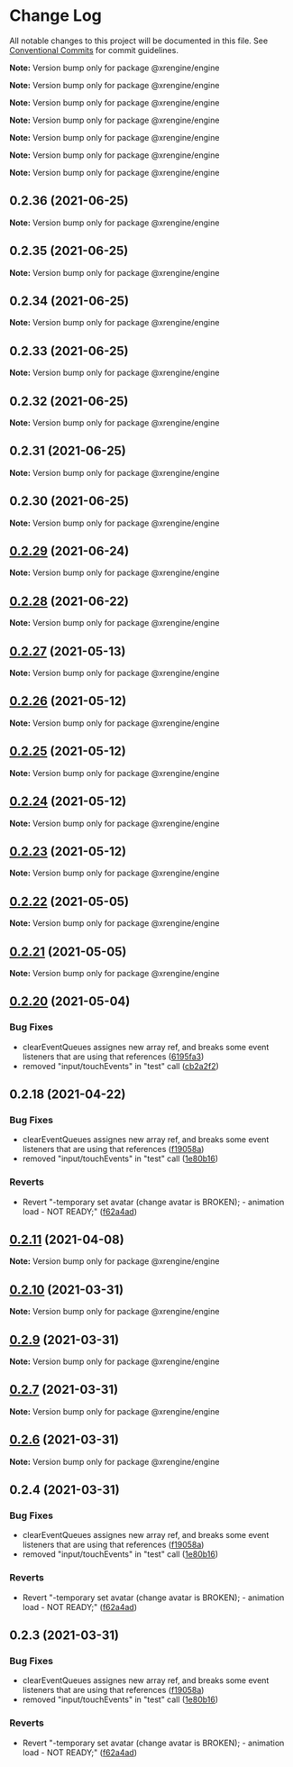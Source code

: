 # Change Log

All notable changes to this project will be documented in this file.
See [Conventional Commits](https://conventionalcommits.org) for commit guidelines.



**Note:** Version bump only for package @xrengine/engine







**Note:** Version bump only for package @xrengine/engine







**Note:** Version bump only for package @xrengine/engine







**Note:** Version bump only for package @xrengine/engine







**Note:** Version bump only for package @xrengine/engine







**Note:** Version bump only for package @xrengine/engine







**Note:** Version bump only for package @xrengine/engine





## 0.2.36 (2021-06-25)

**Note:** Version bump only for package @xrengine/engine





## 0.2.35 (2021-06-25)

**Note:** Version bump only for package @xrengine/engine





## 0.2.34 (2021-06-25)

**Note:** Version bump only for package @xrengine/engine





## 0.2.33 (2021-06-25)

**Note:** Version bump only for package @xrengine/engine





## 0.2.32 (2021-06-25)

**Note:** Version bump only for package @xrengine/engine





## 0.2.31 (2021-06-25)

**Note:** Version bump only for package @xrengine/engine





## 0.2.30 (2021-06-25)

**Note:** Version bump only for package @xrengine/engine





## [0.2.29](https://github.com/XRFoundation/XREngine/compare/v0.2.28...v0.2.29) (2021-06-24)

**Note:** Version bump only for package @xrengine/engine





## [0.2.28](https://github.com/XRFoundation/XREngine/compare/v0.2.27...v0.2.28) (2021-06-22)

**Note:** Version bump only for package @xrengine/engine





## [0.2.27](https://github.com/XRFoundation/XREngine/compare/v0.2.26...v0.2.27) (2021-05-13)

**Note:** Version bump only for package @xrengine/engine





## [0.2.26](https://github.com/XRFoundation/XREngine/compare/v0.2.24...v0.2.26) (2021-05-12)

**Note:** Version bump only for package @xrengine/engine





## [0.2.25](https://github.com/XRFoundation/XREngine/compare/v0.2.24...v0.2.25) (2021-05-12)

**Note:** Version bump only for package @xrengine/engine





## [0.2.24](https://github.com/XRFoundation/XREngine/compare/v0.2.23...v0.2.24) (2021-05-12)

**Note:** Version bump only for package @xrengine/engine





## [0.2.23](https://github.com/XRFoundation/XREngine/compare/v0.2.22...v0.2.23) (2021-05-12)

**Note:** Version bump only for package @xrengine/engine





## [0.2.22](https://github.com/XRFoundation/XREngine/compare/v0.2.21...v0.2.22) (2021-05-05)

**Note:** Version bump only for package @xrengine/engine





## [0.2.21](https://github.com/xrengine/xrengine/compare/v0.2.20...v0.2.21) (2021-05-05)

**Note:** Version bump only for package @xrengine/engine





## [0.2.20](https://github.com/xrengine/xrengine/compare/v0.2.18...v0.2.20) (2021-05-04)


### Bug Fixes

* clearEventQueues assignes new array ref, and breaks some event listeners that are using that references ([6195fa3](https://github.com/xrengine/xrengine/commit/6195fa3b9d3e8d93db362730f3dcaf7703f9c09b))
* removed "input/touchEvents" in "test" call ([cb2a2f2](https://github.com/xrengine/xrengine/commit/cb2a2f28f67b12ab0dca701a78351c832ee7fcbf))





## 0.2.18 (2021-04-22)


### Bug Fixes

* clearEventQueues assignes new array ref, and breaks some event listeners that are using that references ([f19058a](https://github.com/XRFoundation/XREngine/commit/f19058aa08e42d0836b1be1e5584d9ba72c053d3))
* removed "input/touchEvents" in "test" call ([1e80b16](https://github.com/XRFoundation/XREngine/commit/1e80b16602beeacf6a2ed2d5768a05a971e07d6e))


### Reverts

* Revert "-temporary set avatar (change avatar is BROKEN); - animation load - NOT READY;" ([f62a4ad](https://github.com/XRFoundation/XREngine/commit/f62a4ad131bbf1b27e96858fc4829cea6ec32044))





## [0.2.11](https://github.com/XRFoundation/XREngine/compare/v0.2.10...v0.2.11) (2021-04-08)

**Note:** Version bump only for package @xrengine/engine





## [0.2.10](https://github.com/XRFoundation/XREngine/compare/v0.2.9...v0.2.10) (2021-03-31)

**Note:** Version bump only for package @xrengine/engine





## [0.2.9](https://github.com/XRFoundation/XREngine/compare/v0.2.8...v0.2.9) (2021-03-31)

**Note:** Version bump only for package @xrengine/engine





## [0.2.7](https://github.com/XRFoundation/XREngine/compare/v0.2.6...v0.2.7) (2021-03-31)

**Note:** Version bump only for package @xrengine/engine





## [0.2.6](https://github.com/XRFoundation/XREngine/compare/v0.2.5...v0.2.6) (2021-03-31)

**Note:** Version bump only for package @xrengine/engine





## 0.2.4 (2021-03-31)


### Bug Fixes

* clearEventQueues assignes new array ref, and breaks some event listeners that are using that references ([f19058a](https://github.com/XRFoundation/XREngine/commit/f19058aa08e42d0836b1be1e5584d9ba72c053d3))
* removed "input/touchEvents" in "test" call ([1e80b16](https://github.com/XRFoundation/XREngine/commit/1e80b16602beeacf6a2ed2d5768a05a971e07d6e))


### Reverts

* Revert "-temporary set avatar (change avatar is BROKEN); - animation load - NOT READY;" ([f62a4ad](https://github.com/XRFoundation/XREngine/commit/f62a4ad131bbf1b27e96858fc4829cea6ec32044))





## 0.2.3 (2021-03-31)


### Bug Fixes

* clearEventQueues assignes new array ref, and breaks some event listeners that are using that references ([f19058a](https://github.com/XRFoundation/XREngine/commit/f19058aa08e42d0836b1be1e5584d9ba72c053d3))
* removed "input/touchEvents" in "test" call ([1e80b16](https://github.com/XRFoundation/XREngine/commit/1e80b16602beeacf6a2ed2d5768a05a971e07d6e))


### Reverts

* Revert "-temporary set avatar (change avatar is BROKEN); - animation load - NOT READY;" ([f62a4ad](https://github.com/XRFoundation/XREngine/commit/f62a4ad131bbf1b27e96858fc4829cea6ec32044))
